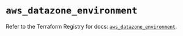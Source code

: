 # `aws_datazone_environment`

Refer to the Terraform Registry for docs: [`aws_datazone_environment`](https://registry.terraform.io/providers/hashicorp/aws/6.5.0/docs/resources/datazone_environment).
